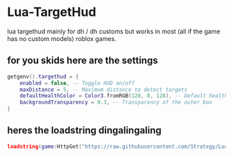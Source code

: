 # Lua-TargetHud
lua targethud mainly for dh / dh customs but works in most (all if the game has no custom models) roblox games.

## for you skids here are the settings
```lua
getgenv().targethud = {
    enabled = false, -- Toggle HUD on/off
    maxDistance = 5, -- Maximum distance to detect targets
    defaultHealthColor = Color3.fromRGB(128, 0, 128), -- Default health bar color (purple)
    backgroundTransparency = 0.3, -- Transparency of the outer box
}
```
## heres the loadstring dingalingaling
```lua
loadstring(game:HttpGet("https://raw.githubusercontent.com/Stratxgy/Lua-TargetHud/refs/heads/main/targethud.lua"))()
```
